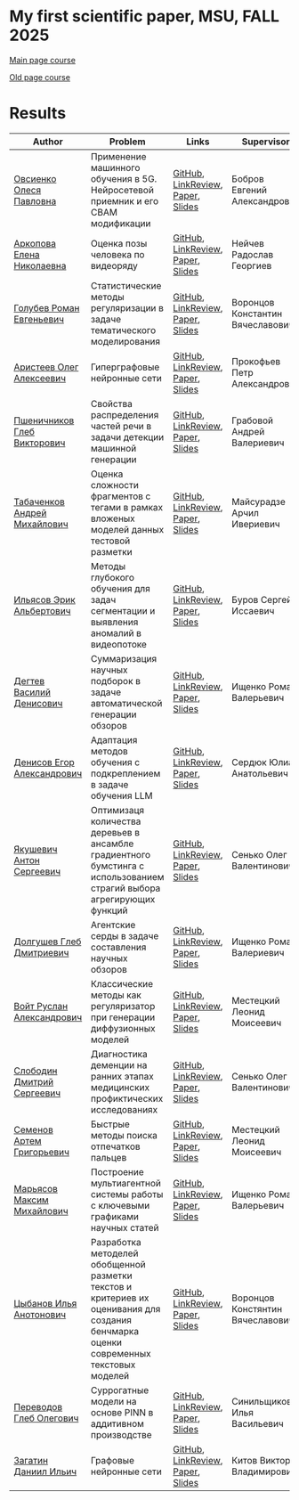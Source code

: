 # My first scientific paper, MSU, FALL 2025

[Main page course](https://m1p.org)

[Old page course](http://www.machinelearning.ru/wiki/index.php?title=Численные_методы_обучения_по_прецедентам_%28практика%2C_В.В._Стрижов%29)

# Results
| Author | Problem | Links | Supervisor | Scores | Reviewer |
| ------ | ------- | ----- | ---------- | ------ | -------- |
| [Овсиенко Олеся Павловна]() | Применение машинного обучения в 5G. Нейросетевой приемник и его CBAM модификации | [GitHub](), [LinkReview](), [Paper](), [Slides]() | Бобров Евгений Александрович | ![Dynamic JSON Badge]() | |
| [Аркопова Елена Николаевна]() | Оценка позы человека по видеоряду | [GitHub](), [LinkReview](), [Paper](), [Slides]() | Нейчев Радослав Георгиев | ![Dynamic JSON Badge]() | |
| [Голубев Роман Евгеньевич]() | Статистические методы регуляризации в задаче тематического моделирования | [GitHub](), [LinkReview](), [Paper](), [Slides]() | Воронцов Константин Вячеславович | ![Dynamic JSON Badge]() | |
| [Аристеев Олег Алексеевич]() | Гиперграфовые нейронные сети | [GitHub](), [LinkReview](), [Paper](), [Slides]() | Прокофьев Петр Александрович | ![Dynamic JSON Badge]() | |
| [Пшеничников Глеб Викторович]() | Свойства распределения частей речи в задачи детекции машинной генерации | [GitHub](), [LinkReview](), [Paper](), [Slides]() | Грабовой Андрей Валериевич | ![Dynamic JSON Badge]() | |
| [Табаченков Андрей Михайлович]() | Оценка сложности фрагментов с тегами в рамках вложеных моделей данных тестовой разметки | [GitHub](), [LinkReview](), [Paper](), [Slides]() | Майсурадзе Арчил Ивериевич | ![Dynamic JSON Badge]() | |
| [Ильясов Эрик Альбертович]() | Методы глубокого обучения для задач сегментации и выявления аномалий в видеопотоке | [GitHub](), [LinkReview](), [Paper](), [Slides]() | Буров Сергей Иссаевич | ![Dynamic JSON Badge]() | |
| [Дегтев Василий Денисович]() | Суммаризация научных подборок в задаче автоматической генерации обзоров  | [GitHub](), [LinkReview](), [Paper](), [Slides]() | Ищенко Роман Валерьевич | ![Dynamic JSON Badge]() | |
| [Денисов Егор Александрович]() | Адаптация методов обучения с подкреплением в задаче обучения LLM | [GitHub](), [LinkReview](), [Paper](), [Slides]() | Сердюк Юлиан Анатольевич | ![Dynamic JSON Badge]() | |
| [Якушевич Антон Сергеевич]() | Оптимизаця количества деревьев в ансамбле градиентного бумстинга с использованием страгий выбора агрегирующих функций | [GitHub](), [LinkReview](), [Paper](), [Slides]() | Сенько Олег Валентинович | ![Dynamic JSON Badge]() | |
| [Долгушев Глеб Дмитриевич]() | Агентские серды в задаче составления научных обзоров | [GitHub](), [LinkReview](), [Paper](), [Slides]() | Ищенко Роман Валериевич | ![Dynamic JSON Badge]() | |
| [Войт Руслан Александрович]() | Классические методы как регуляризатор при генерации диффузионных моделей | [GitHub](), [LinkReview](), [Paper](), [Slides]() | Местецкий Леонид Моисеевич | ![Dynamic JSON Badge]() | |
| [Слободин Дмитрий Сергеевич]() | Диагностика деменции на ранних этапах медицинских профиктических исследованиях | [GitHub](), [LinkReview](), [Paper](), [Slides]() | Сенько Олег Валентинович | ![Dynamic JSON Badge]() | |
| [Семенов Артем Григорьевич]() | Быстрые методы поиска отпечатков пальцев | [GitHub](), [LinkReview](), [Paper](), [Slides]() | Местецкий Леонид Моисеевич | ![Dynamic JSON Badge]() | |
| [Марьясов Максим Михайлович]() | Построение мультиагентной системы работы с ключевыми графиками научных статей | [GitHub](), [LinkReview](), [Paper](), [Slides]() | Ищенко Роман Валерьевич | ![Dynamic JSON Badge]() | |
| [Цыбанов Илья Анотонович]() | Разработка методелей обобщенной разметки текстов и критериев их оценивания для создания бенчмарка оценки современных текстовых моделей | [GitHub](), [LinkReview](), [Paper](), [Slides]() | Воронцов Констянтин Вячеславович | ![Dynamic JSON Badge]() | |
| [Переводов Глеб Олегович]() | Суррогатные модели на основе PINN в аддитивном производстве | [GitHub](), [LinkReview](), [Paper](), [Slides]() | Синильщиков Илья Васильевич | ![Dynamic JSON Badge]() | |
| [Загатин Даниил Ильич]() | Графовые нейронные сети | [GitHub](), [LinkReview](), [Paper](), [Slides]() | Китов Виктор Владимирович | ![Dynamic JSON Badge]() | |
